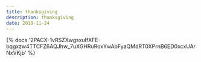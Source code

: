 ```yaml
---
title: thanksgiving
description: thanksgiving
date: 2010-11-24
---
```

<body style="margin:0">
{% docs '2PACX-1vRSZXwgsxuIfXFE-bqgxzw4TTCFZ6AQJhw_7uXGHRuRoxYwAbFyaQMdRT0XPrnB6ED0xcxUArNxVKjb' %}